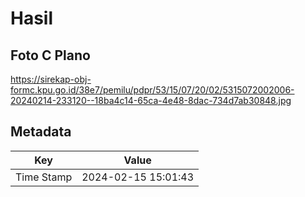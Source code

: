 # Hasil

## Foto C Plano

https://sirekap-obj-formc.kpu.go.id/38e7/pemilu/pdpr/53/15/07/20/02/5315072002006-20240214-233120--18ba4c14-65ca-4e48-8dac-734d7ab30848.jpg


## Metadata

| Key        | Value               |
| ---------- | ------------------- |
| Time Stamp | 2024-02-15 15:01:43 |



